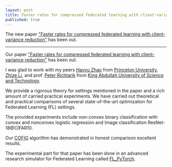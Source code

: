 ```yaml
---
layout: post
title: Faster rates for compressed federated learning with client-variance reduction
published: true
---
```


The new paper ["Faster rates for compressed federated learning with client-variance reduction"](https://arxiv.org/abs/2112.13097) has been out.

---

Our paper ["Faster rates for compressed federated learning with client-variance reduction"](https://arxiv.org/abs/2112.13097) has been out.

I was glad to work with my peers [Haoyu Zhao](https://hyzhao.me/) from [Princeton University](https://www.princeton.edu/), [Zhize Li](https://zhizeli.github.io/), and prof. [Peter Richtarik](https://richtarik.org/) from [King Abdullah University of Science and Technology](https://cemse.kaust.edu.sa/).

We provide a rigorous theory for settings mentioned in the paper and a rich amount of carried practical experiments. We have carried out theoretical and practical comparisons of several state-of-the-art optimization for Federated Learning (FL) settings.

The provided experiments include non-convex binary classification with convex and nonconvex logistic regression and Image classification ResNet-18@CIFAR10.

Our [COFIG](https://arxiv.org/abs/2112.13097) algorithm has demonstrated in honest comparison excellent results.

The experimental part for that paper has been done in an advanced research simulator for Federated Learning called [FL_PyTorch](https://dl.acm.org/doi/10.1145/3488659.3493775).
